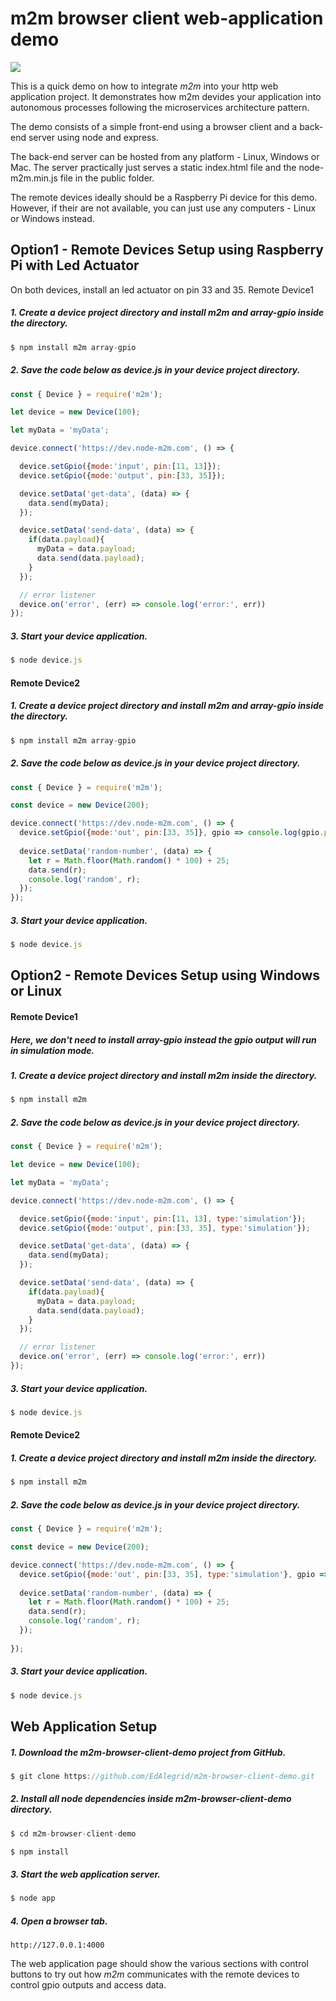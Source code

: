 # m2m browser client web-application demo

![](https://raw.githubusercontent.com/EdoLabs/src2/master/quicktour4.svg?sanitize=true)
[](quicktour.svg)

This is a quick demo on how to integrate *m2m* into your http web application project. It demonstrates how m2m devides your application into autonomous processes following the microservices architecture pattern.

The demo consists of a simple front-end using a browser client and a back-end server using node and express.

The back-end server can be hosted from any platform - Linux, Windows or Mac. The server practically just serves a static index.html file and the node-m2m.min.js file in the public folder.

The remote devices ideally should be a Raspberry Pi device for this demo. However, if their are not available, you can just use any computers - Linux or Windows instead.

## Option1 - Remote Devices Setup using Raspberry Pi with Led Actuator
On both devices, install an led actuator on pin 33 and 35.
Remote Device1

##### 1. Create a device project directory and install m2m and array-gpio inside the directory.
```js
$ npm install m2m array-gpio
```
##### 2. Save the code below as device.js in your device project directory.

```js
const { Device } = require('m2m');

let device = new Device(100);

let myData = 'myData';

device.connect('https://dev.node-m2m.com', () => {

  device.setGpio({mode:'input', pin:[11, 13]});
  device.setGpio({mode:'output', pin:[33, 35]});

  device.setData('get-data', (data) => {
    data.send(myData);
  });

  device.setData('send-data', (data) => {
    if(data.payload){
      myData = data.payload;
      data.send(data.payload);
    }
  });

  // error listener
  device.on('error', (err) => console.log('error:', err))
});
```
##### 3. Start your device application.
```js
$ node device.js
```
#### Remote Device2

##### 1. Create a device project directory and install m2m and array-gpio inside the directory.
```js
$ npm install m2m array-gpio
```
##### 2. Save the code below as device.js in your device project directory.

```js
const { Device } = require('m2m');

const device = new Device(200);

device.connect('https://dev.node-m2m.com', () => {
  device.setGpio({mode:'out', pin:[33, 35]}, gpio => console.log(gpio.pin, gpio.state));
  
  device.setData('random-number', (data) => {
    let r = Math.floor(Math.random() * 100) + 25;
    data.send(r);
    console.log('random', r);
  });
});
```
##### 3. Start your device application.
```js
$ node device.js
```
## Option2 - Remote Devices Setup using Windows or Linux
#### Remote Device1
##### Here, we don't need to install array-gpio instead the gpio output will run in simulation mode.
##### 1. Create a device project directory and install m2m inside the directory.
```js
$ npm install m2m
```
##### 2. Save the code below as device.js in your device project directory.

```js
const { Device } = require('m2m');

let device = new Device(100);

let myData = 'myData';

device.connect('https://dev.node-m2m.com', () => {

  device.setGpio({mode:'input', pin:[11, 13], type:'simulation'});
  device.setGpio({mode:'output', pin:[33, 35], type:'simulation'});

  device.setData('get-data', (data) => {
    data.send(myData);
  });

  device.setData('send-data', (data) => {
    if(data.payload){
      myData = data.payload;
      data.send(data.payload);
    }
  });

  // error listener
  device.on('error', (err) => console.log('error:', err))
});
```
##### 3. Start your device application.
```js
$ node device.js
```
#### Remote Device2

##### 1. Create a device project directory and install m2m inside the directory.
```js
$ npm install m2m
```
##### 2. Save the code below as device.js in your device project directory.

```js
const { Device } = require('m2m');

const device = new Device(200);

device.connect('https://dev.node-m2m.com', () => {
  device.setGpio({mode:'out', pin:[33, 35], type:'simulation'}, gpio => console.log(gpio.pin, gpio.state));
  
  device.setData('random-number', (data) => {
    let r = Math.floor(Math.random() * 100) + 25;
    data.send(r);
    console.log('random', r);
  });
  
});
```
##### 3. Start your device application.
```js
$ node device.js
```

## Web Application Setup

##### 1. Download the *m2m-browser-client-demo* project from *GitHub*.
```js
$ git clone https://github.com/EdAlegrid/m2m-browser-client-demo.git
```
##### 2. Install all node dependencies inside *m2m-browser-client-demo* directory.
```js
$ cd m2m-browser-client-demo
```
```js
$ npm install
```
##### 3. Start the web application server.
```js
$ node app
```
##### 4. Open a browser tab.
`http://127.0.0.1:4000`

The web application page should show the various sections with control buttons to try out how *m2m* communicates with the remote devices to control gpio outputs and access data.

